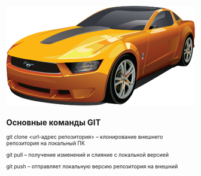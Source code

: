 ![im](im.png)
## Основные команды GIT 

git clone <url-адрес репозитория> – клонирование внешнего репозитория на  локальный ПК

git pull – получение изменений и слияние с локальной версией

git push – отправляет локальную версию репозитория на внешний